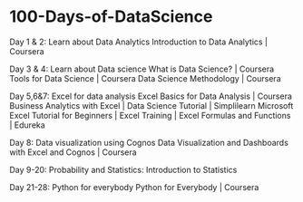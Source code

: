 # 100-Days-of-DataScience

Day 1 & 2: Learn about Data Analytics
Introduction to Data Analytics | Coursera

Day 3 & 4: Learn about Data science
What is Data Science? | Coursera
Tools for Data Science | Coursera
Data Science Methodology | Coursera


Day 5,6&7: Excel for data analysis
Excel Basics for Data Analysis | Coursera
Business Analytics with Excel | Data Science Tutorial | Simplilearn
Microsoft Excel Tutorial for Beginners | Excel Training | Excel Formulas and Functions | Edureka

Day 8: Data visualization using Cognos
Data Visualization and Dashboards with Excel and Cognos | Coursera

Day 9-20: Probability and Statistics:
Introduction to Statistics

Day 21-28: Python for everybody
Python for Everybody | Coursera

